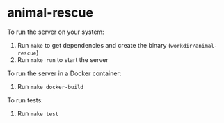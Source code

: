 # animal-rescue

To run the server on your system:

1. Run `make` to get dependencies and create the binary (`workdir/animal-rescue`)
2. Run `make run` to start the server

To run the server in a Docker container:

1. Run `make docker-build`

To run tests:

1. Run `make test`
